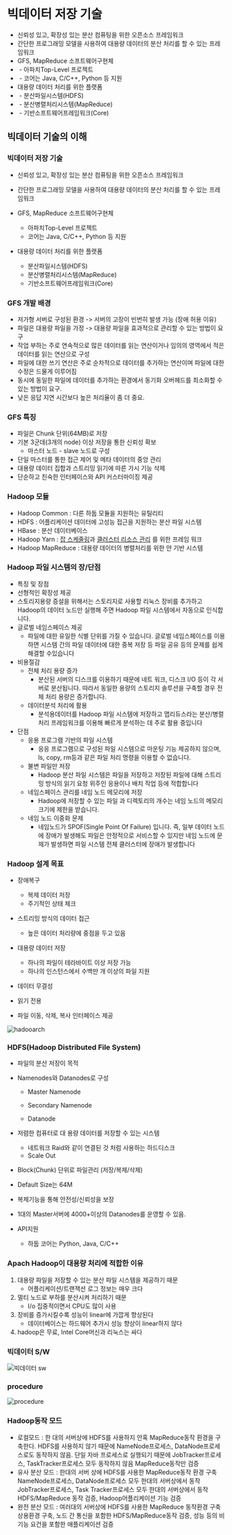 # 빅데이터 저장 기술

-  신뢰성 있고, 확장성 있는 분산 컴퓨팅을 위한 오픈소스 프레임워크
-  간단한 프로그래밍 모델을 사용하여 대용량 데이터의 분산 처리를 할 수 있는 프레임워크
-  GFS, MapReduce 소프트웨어구현체
  - ​    \- 아파치Top-Level 프로젝트
  - ​    \- 코어는 Java, C/C++, Python 등 지원
-  대용량 데이터 처리를 위한 플랫폼
  - ​    \- 분산파일시스템(HDFS)
  - ​    \- 분산병렬처리시스템(MapReduce)
  - ​    \- 기반소프트웨어프레임워크(Core)

## 빅데이터 기술의 이해

### 빅데이터 저장 기술

- 신뢰성 있고, 확장성 있는 분산 컴퓨팅을 위한 오픈소스 프레임워크

- 간단한 프로그래밍 모델을 사용하여 대용량 데이터의 분산 처리를 할 수 있는 프레임워크

- GFS, MapReduce 소프트웨어구현체
  - 아파치Top-Level 프로젝트
  - 코어는 Java, C/C++, Python 등 지원

- 대용량 데이터 처리를 위한 플랫폼
  - 분산파일시스템(HDFS)
  - 분산병렬처리시스템(MapReduce)
  -  기반소프트웨어프레임워크(Core)

### GFS 개발 배경

- 저가형 서버로 구성된 환경  -> 서버의 고장이 빈번히 발생 가능 (장애 허용 이유)
- 파일은 대용량 파일을 가정  -> 대용량 파일을 효과적으로 관리할 수 있는 방법이 요구
- 작업 부하는 주로 연속적으로 많은 데이터를 읽는 연산이거나 임의의 영역에서 적은 데이터를 읽는 연산으로 구성
- 파일에 대한 쓰기 연산은 주로 순차적으로 데이터를 추가하는 연산이며 파일에 대한 수정은 드물게 이루어짐
- 동시에 동일한 파일에 데이터를 추가하는 환경에서 동기화 오버헤드를 최소화할 수 있는 방법이 요구.
- 낮은 응답 지연 시간보다 높은 처리율이 좀 더 중요.

###  GFS 특징

- 파일은 Chunk 단위(64MB)로 저장
- 기본 3군데(3개의 node) 이상 저장을 통한 신뢰성 확보
  - 마스터 노드 - slave 노드로 구성
- 단일 마스터를 통한 접근 제어 및 메타 데이터의 중앙 관리
- 대용량 데이터 집합과 스트리밍 읽기에 따른 가시 기능 삭제
- 단순하고 친숙한 인터페이스와 API 커스터마이징 제공

### Hadoop 모듈

- Hadoop Common
  : 다른 하둡 모듈을 지원하는 유틸리티
- HDFS
  : 어플리케이션 데이터에 고성능 접근을 지원하는 분산 파일 시스템
- HBase
  : 분산 데이터베이스
- Hadoop Yarn
  : <u>잡 스케줄링</u>과 <u>클러스터 리소스 관리</u> 를 위한 프레임 워크
- Hadoop MapReduce
  : 대용량 데이터의 병렬처리를 위한 얀 기반 시스템

###  Hadoop 파일 시스템의 장/단점

-  특징 및 장점
  - 선형적인 확장성 제공
  - 스토리지용량 증설을 위해서는 스토리지로 사용할 리눅스 장비를 추가하고 Hadoop의 데이터 노드만 실행해 주면 Hadoop
    파일 시스템에서 자동으로 인식합니다.
- 글로벌 네임스페이스 제공
    - 파일에 대한 유일한 식별 단위를 가질 수 있습니다.
      글로벌 네임스페이스를 이용하면 시스템 간의 파일 데이터에 대한 중복 저장 등 파일 공유 등의 문제를 쉽게 해결할 수있습니다
- 비용절감
  - 전체 처리 용량 증가
    - 분산된 서버의 디스크를 이용하기 때문에 네트 워크, 디스크 I/O 등이 각 서버로 분산됩니다. 따라서 동일한 용량의 스토리지 솔루션을 구축할 경우 전체 처리 용량은 증가합니다.
  - 데이터분석 처리에 활용
    - 분석용데이터를 Hadoop 파일 시스템에 저장하고 맵리듀스라는 분산/병렬 처리 프레임워크를 이용해 빠르게 분석하는 데 주로 활용 중입니다
-  단점
   -  응용 프로그램 기반의 파일 시스템
      -  응응 프로그램으로 구성된 파일 시스템으로 마운팅 기능 제공하지 않으며, ls, copy, rm등과 같은 파일 처리 명령을 이용할 수 없습니다.
   -  불변 파일만 저장
      -  Hadoop 분산 파일 시스템은 파일을 저장하고 저장된 파일에 대해 스트리밍 방식의 읽기 요청 위주인 응용이나 배치 작업 등에 적합합니다
   -  네임스페이스 관리를 네임 노드 메모리에 저장
      -  Hadoop에 저장할 수 있는 파일 과 디렉토리의 개수는 네임 노드의 메모리 크기에 제한을 받습니다.
   -  네임 노드 이중화 문제
      -  네임노드가 SPOF(Single Point Of Failure) 입니다. 즉, 일부 데이터 노드에 장애가 발생해도 파일은 안정적으로 서비스할 수 있지만 네임 노드에 문제가 발생하면 파일 시스템 전체 클러스터에 장애가 발생합니다

###  Hadoop 설계 목표

- 장애복구
  - 복제 데이터 저장
  - 주기적인 상태 체크

- 스트리밍 방식의 데이터 접근
  - 높은 데이터 처리량에 중점을 두고 있음

- 대용량 데이터 저장
  - 하나의 파일이 테라바이트 이상 저장 가능
  - 하나의 인스턴스에서 수백만 개 이상의 파일 지원

-  데이터 무결성
  - 읽기 전용

  - 파일 이동, 삭제, 복사 인터페이스 제공

![hadooarch](https://user-images.githubusercontent.com/50945713/62922995-b992a000-bde7-11e9-8c20-32e3fd106f06.png)



 ### HDFS(Hadoop Distributed File System)

- 파일의 분산 저장이 목적

- Namenodes와 Datanodes로 구성

  - Master Namenode
  - Secondary Namenode

  - Datanode

- 저렴한 컴퓨터로 대 용량 데이터를 저장할 수 있는 시스템
  - 네트워크 Raid와 같이 연결된 것 처럼 사용하는 하드디스크
  - Scale Out

-  Block(Chunk) 단위로 파일관리 (저장/복제/삭제)
  - Default Size는 64M

-  복제기능을 통해 안전성/신뢰성을 보장

-  1대의 Master서버에 4000+이상의 Datanodes를 운영할 수 있음.

- API지원
  - 하둡 코어는 Python, Java, C/C++

### Apach Hadoop이 대용량 처리에 적합한 이유 

1. 대용량 파일을 저장할 수 있는 분산 파일 시스템을 제공하기 때문
   - 어플리케이션/트랜잭션 로그 정보는 매우 크다 
2. 멀티 노드로 부하를 분산시켜 처리하기 때문
   - I/o 집중적이면서 CPU도 많이 사용
3. 장비를 증가시킬수록 성능이 linear에 가깝게 향상된다
   - 데이터베이스는 하드웨어 추가시 성능 향상이 linear하지 않다
4. hadoop은 무료, Intel Core머신과 리눅스는 싸다

### 빅데이터 S/W

![빅데이터 sw](https://user-images.githubusercontent.com/50945713/63639665-15ef9c80-c6d1-11e9-985a-c75a0909ec77.png)

### procedure

![procedure](https://user-images.githubusercontent.com/50945713/63639677-56e7b100-c6d1-11e9-96c0-f9c81de62b50.png)

### Hadoop동작 모드

- 로컬모드
  : 한 대의 서버상에 HDFS를 사용하지 안혹 MapReduce동작 환경을 구축한다.
  HDFS를 사용하지 않기 때문에 NameNode프로세스, DataNode프로세스로도 동작하지 않음. 
  단일 자바 프로세스로 실행되기 때문에 JobTracker프로세스, TaskTracker프로세스 모두 동작하지 않음
  MapReduce동작만 검증
- 유사 분산 모드
  : 한대의 서버 상에 HDFS를 사용한 MapReduce동작 환경 구축
  NameNode프로세스, DataNode프로세스 모두 한대의 서버상에서 동작
  JobTracker프로세스, Task Tracker프로세스 모두 한대의 서버상에서 동작
  HDFS/MapReduce 동작 검증, Hadoop어플리케이션 기능 검증
- 완전 분산 모드
  : 여러대의 서버상에 HDFS를 사용한 MapReduce 동작환경 구축
  상용환경 구축, 노드 간 통신을 포함한 HDFS/MapReduce동작 검증, 성능 등의 비기능 요건을 포함한 애플리케이션 검증